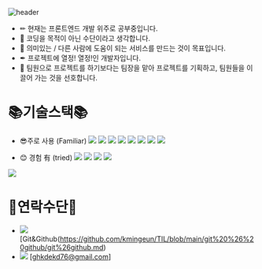 ![header](https://capsule-render.vercel.app/api?type=waving&color=auto&height=200&section=header&text=Geun's%20Profile&fontSize=50&animation=fadeIn&fontAlignY=38&desc=Welcome%20to%20my%20Profile%20&descAlignY=51&descAlign=62)

* ✏ 현재는 프론트엔드 개발 위주로 공부중입니다.
* 🔑 코딩을 목적이 아닌 수단이라고 생각합니다.
* 🎨 의미있는 / 다른 사람에 도움이 되는 서비스를 만드는 것이 목표입니다.
* ✒ 프로젝트에 열정! 열정!인 개발자입니다.
* 👅 팀원으로 프로젝트를 하기보다는 팀장을 맡아 프로젝트를 기획하고, 팀원들을 이끌어 가는 것을 선호합니다. 

# 📚기술스택📚

* 😎주로 사용 (Familiar) <img src="https://img.shields.io/badge/git-F05032?style=for-the-badge&logo=Git&logoColor=white"> <img src="https://img.shields.io/badge/github-181717?style=for-the-badge&logo=Github&logoColor=white"> <img src="https://img.shields.io/badge/html-E34F26?style=for-the-badge&logo=html5&logoColor=white"> <img src="https://img.shields.io/badge/CSS-1572B6?style=for-the-badge&logo=CSS3&logoColor=white"> <img src="https://img.shields.io/badge/javascript-F7DF1E?style=for-the-badge&logo=javascript&logoColor=white"> <img src="https://img.shields.io/badge/VUE.js-4FC08D?style=for-the-badge&logo=VUE.js&logoColor=white"> <img src="https://img.shields.io/badge/React-61DAFB?style=for-the-badge&logo=React&logoColor=white"> <img src="https://img.shields.io/badge/Tailwind CSS-06B6D4?style=for-the-badge&logo=Tailwind CSS&logoColor=white"> 

* 😊 경험 有 (tried) <img src="https://img.shields.io/badge/TypeScript-3178C6?style=for-the-badge&logo=TypeScript&logoColor=white"> <img src="https://img.shields.io/badge/Node.js-339933?style=for-the-badge&logo=Node.js&logoColor=white">  <img src="https://img.shields.io/badge/MySQL-4479A1?style=for-the-badge&logo=MySQL&logoColor=white"> <img src="https://img.shields.io/badge/MySQL-4479A1?style=for-the-badge&logo=MySQL&logoColor=white">
<img src="https://img.shields.io/badge/Docker-2496ED?style=for-the-badge&logo=Docker&logoColor=white">

# 📢연락수단📢

* <img src="https://img.shields.io/badge/github-181717?style=for-the-badge&logo=Github&logoColor=white"> [Git&Github(https://github.com/kmingeun/TIL/blob/main/git%20%26%20github/git%26github.md)
* <img src="https://img.shields.io/badge/Gmail-EA4335?style=for-the-badge&logo=Gmail&logoColor=white"> [ghkdekd76@gmail.com]


